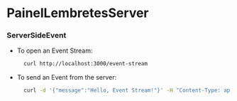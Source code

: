 # PainelLembretesServer

### ServerSideEvent
- To open an Event Stream:
  ```bash
    curl http://localhost:3000/event-stream
  ```
- To send an Event from the server:
  ```bash
    curl -d '{"message":"Hello, Event Stream!"}' -H "Content-Type: application/json" -X POST http://localhost:3000/event-stream
  ```